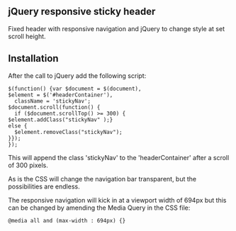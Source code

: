 jQuery responsive sticky header
-----------------------------------------------------------------------------------------

Fixed header with responsive navigation and jQuery to change style at set scroll height.

Installation
------------

After the call to jQuery add the following script:

<pre><code>$(function() {var $document = $(document),
$element = $('#headerContainer'),
  className = 'stickyNav';
$document.scroll(function() {
  if ($document.scrollTop() >= 300) {
$element.addClass("stickyNav" );}
else {
  $element.removeClass("stickyNav");
}});
});
</code></pre>

This will append the class 'stickyNav' to the 'headerContainer' after a scroll of 300 pixels.

As is the CSS will change the navigation bar transparent, but the possibilities are endless.

The responsive navigation will kick in at a viewport width of 694px but this can be changed by amending the Media Query in the CSS file:

<pre><code>@media all and (max-width : 694px) {}
</code></pre>

